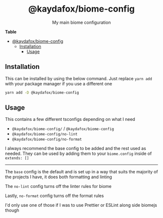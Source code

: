 <div align="center">

# @kaydafox/biome-config

My main biome configuration

</div>

**Table**

- [@kaydafox/biome-config](#kaydafoxbiome-config)
  - [Installation](#installation)
    - [Usage](#usage)

## Installation

This can be installed by using the below command. Just replace `yarn add` with your package manager if you use a different one

```sh
yarn add -D @kaydafox/biome-config
```

## Usage

This contains a few different tsconfigs depending on what I need

- `@kaydafox/biome-config/` / `@kaydafox/biome-config`
- `@kaydafox/biome-config/no-lint`
- `@kaydafox/biome-config/no-format`

I always recommend the base config to be added and the rest used as needed.
They can be used by adding them to your `biome.config` inside of `extends: []`

---

The `base` config is the default and is set up in a way that suits the majority of the projects I have, it does both formatting and linting

The `no-lint` config turns off the linter rules for biome

Lastly, `no-format` config turns off the format rules

I'd only use one of those if I was to use Prettier or ESLint along side biomejs though

